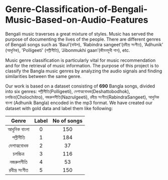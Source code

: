 # Genre-Classification-of-Bengali-Music-Based-on-Audio-Features

Bengali music traverses a great mixture of styles. Music has served the purpose of documenting the lives of the people. There are different genres of Bengali songs such as ‘Baul’(বাউল), ‘Rabindra sangeet’(রবীন্দ্র সংগীত), ‘Adhunik’ (আধুনিক),  'Polligeeti' (পল্লীগীতি), ‘Jibonmukhi gaan’(জীবনমুখী গান), etc. 

Music genre classification is particularly vital for music recommendation and for the retrieval of music information. The purpose of this project is to classify the Bangla music genres by analyzing the audio signals and finding similarities between the same genre. 

Our work is based on a dataset consisting of **690** Bangla songs, divided into six genres: পল্লীগীতি(Polligeeti),  দেশাত্মবোধক(Deshattobodhok), চলচ্চিত্র(Cholochitro), নজরুলগীতি(Nazrulgeeti), রবীন্দ্র সংগীত(RabindraSangeet), আধুনিক বাংলা (Adhunik Bangla) encoded in the mp3 format. We have created our dataset with gold data and label them like following:


| Genre| Label | No of songs|
| :-------------: | :----------: | :----------: |
|আধুনিক বাংলা | 0 | 150|
| পল্লীগীতি   | 1 | 184|
| দেশাত্মবোধক | 2| 37|
| চলচ্চিত্র | 3 |  116|
| নজরুলগীতি| 4| 53|
| রবীন্দ্র সংগীত | 5 | 150|

